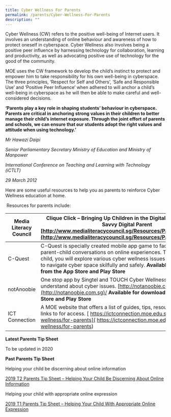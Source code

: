 ```yaml
---
title: Cyber Wellness For Parents
permalink: /parents/Cyber-Wellness-For-Parents
description: ""
---
```

Cyber Wellness (CW) refers to the positive well-being of Internet users. It involves an understanding of online behaviour and awareness of how to protect oneself in cyberspace. Cyber Wellness also involves being a positive peer influence by harnessing technology for collaboration, learning and productivity, as well as advocating positive use of technology for the good of the community.

MOE uses the CW framework to develop the child’s instinct to protect and empower him to take responsibility for his own well-being in cyberspace. The three principles, ‘Respect for Self and Others’, ‘Safe and Responsible Use’ and ‘Positive Peer Influence’ when adhered to will anchor a child’s well-being in cyberspace as he will then be able to make careful and well-considered decisions.


**‘Parents play a key role in shaping students’ behaviour in cyberspace. Parents are critical in anchoring strong values in their children to better manage their child’s internet exposure. Through the joint effort of parents and schools, we can ensure that our students adopt the right values and attitude when using technology.’** 

_Mr Hawazi Daipi_

_Senior Parliamentary Secretary Ministry of Education and Ministry of Manpower_

_International Conference on Teaching and Learning with Technology (iCTLT)_

_29 March 2012_

Here are some useful resources to help you as parents to reinforce Cyber Wellness education at home.

 Resources for parents include:
 
 | Media Literacy Council 	|    Clique Click – Bringing Up Children in the Digital Age How to Be a Savvy Digital Parent   [http://www.medialiteracycouncil.sg/Resources/Pages/parents.aspx](http://www.medialiteracycouncil.sg/Resources/Pages/parents.aspx) 	|
|---	|---	|
|  C-Quest 	|  C-Quest is specially created mobile app game to facilitate meaningful parent-child conversations on online experiences. Together with your child, you will explore various cyber wellness issues and help your child to navigate cyber space skilfully and safely.  **Available for download from the App Store and Play Store** 	|
|  notAnoobie 	| One stop app by Singtel and TOUCH Cyber Wellness to help parents understand about cyber issues.  [http://notanoobie.com.sg](http://notanoobie.com.sg)/  **Available for download from the App Store and Play Store** 	|
|  ICT Connection 	| A MOE website that offers a list of guides, tips, resources and useful links to for access. [ https://ictconnection.moe.edu.sg/cyber-wellness/for-parents]( https://ictconnection.moe.edu.sg/cyber-wellness/for-parents) 	|

**Latest Parents Tip Sheet**

To be updated in 2020

**Past Parents Tip Sheet**

Helping your child be discerning about online information

[2019 T2 Parents Tip Sheet – Helping Your Child Be Discerning About Online Information](https://westspringsec.moe.edu.sg/wp-content/uploads/2019/05/2019-T2-Parents-Tip-Sheet-Helping-Your-Child-Be-Discerning-About-Online-Information.pdf)

Helping your child with appropriate online expression

[2019 T1 Parents Tip Sheet – Helping Your Child With Appropriate Online Expression](https://westspringsec.moe.edu.sg/wp-content/uploads/2019/05/2019-T1-Parents-Tip-Sheet-Helping-Your-Child-With-Appropriate-Online-Expression.pdf)